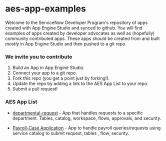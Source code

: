 # aes-app-examples

Welcome to the ServiceNow Developer Program's repository of apps created with App Engine Studio and synced to github. You will find examples of apps created by developer advocates as well as (hopefully) community contributed apps. These apps should be created from and built _mostly_ in App Engine Studio and then pushed to a git repo.

### We invite you to contribute

1. Build an App in App Engine Studio.
2. Connect your app to a git repo.
3. Fork this repo (you get a point just by forking!).
4. Update the repo by adding a link to the AES App List to your repo.
5. Submit a pull request!

### AES App List

* [departmental-request](https://github.com/ServiceNowDevProgram/departmental-request) - App that handles requests to a specific department. Tables, catalog, workspace, flows, approvals, and security.

* [Payroll-Case Application](https://github.com/ishaanshoor/ishaanservicenowapp) - App to handle payroll queries/requests using service catalog to submit request, tables , flow, security.
